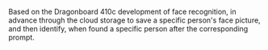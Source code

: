 Based on the Dragonboard 410c development of face recognition, in advance through the cloud storage to save a specific person's face picture, and then identify, when found a specific person after the corresponding prompt.
